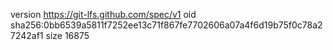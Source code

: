 version https://git-lfs.github.com/spec/v1
oid sha256:0bb6539a5811f7252ee13c71f867fe7702606a07a4f6d19b75f0c78a27242af1
size 16875
